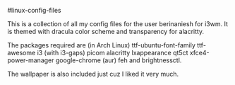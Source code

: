 #linux-config-files


This is a collection of all my config files for the user berinaniesh for i3wm. It is themed with dracula color scheme and transparency for alacritty. 

The packages required are (in Arch Linux) ttf-ubuntu-font-family ttf-awesome i3 (with i3-gaps) picom alacritty lxappearance qt5ct xfce4-power-manager google-chrome (aur) feh and brightnessctl. 

The wallpaper is also included just cuz I liked it very much. 

